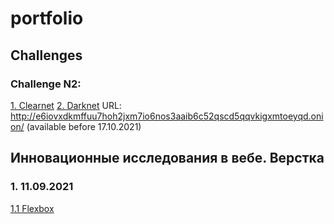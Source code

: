 # portfolio

## Challenges
### Challenge N2:
[1. Clearnet](https://lembutt.github.io/portfolio/getyourtime.html)
[2. Darknet](http://e6iovxdkmffuu7hoh2jxm7io6nos3aaib6c52qscd5qqvkigxmtoeyqd.onion/) URL: http://e6iovxdkmffuu7hoh2jxm7io6nos3aaib6c52qscd5qqvkigxmtoeyqd.onion/ (available before 17.10.2021)

## Инновационные исследования в вебе. Верстка
### 1. 11.09.2021
[1.1 Flexbox](https://lembutt.github.io/portfolio/flexbox.html)
